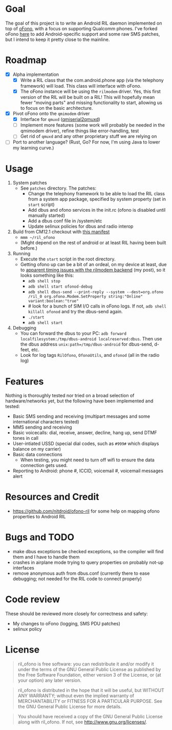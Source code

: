 # Goal

The goal of this project is to write an Android RIL daemon implemented on top of [oFono](https://01.org/ofono), with a focus on supporting Qualcomm phones. I've forked oFono [here](https://github.com/scintill/android_external_ofono) to add Android-specific support and some raw SMS patches, but I intend to keep it pretty close to the mainline.

# Roadmap

- [x] Alpha implementation
	- [x] Write a RIL class that the com.android.phone app (via the telephony framework) will load. This class will interface with oFono.
	- [x] The oFono instance will be using the `rilmodem` driver. Yes, this first version of the RIL will be built on a RIL! This will hopefully mean fewer "moving parts" and missing functionality to start, allowing us to focus on the basic architecture.
- [x] Pivot oFono onto the `qmimodem` driver
	- [x] Interface for `qmuxd` ([qmiserial2qmuxd](https://github.com/scintill/qmiserial2qmuxd/))
	- [ ] Implement more features (some work will probably be needed in the qmimodem driver), refine things like error-handling, test
	- [ ] Get rid of `qmuxd` and any other proprietary stuff we are relying on
- [ ] Port to another language? (Rust, Go? For now, I'm using Java to lower my learning curve.)

# Usage
1. System patches
	* See `patches` directory. The patches:
		* Change the telephony framework to be able to load the RIL class from a system app package, specified by system property (set in `start` script)
		* Add dbus and ofono services in the init.rc (ofono is disabled until manually started)
		* Add a dbus conf file in /system/etc
		* Update selinux policies for dbus and radio interop
1. Build from CM12.1 checkout with [this manifest](https://github.com/scintill/android/commit/424776d7635ddfae3591516e032cc5820f1dfc1a)
	* `mmm ~/ril_ofono`
	* (Might depend on the rest of android or at least RIL having been built before.)
1. Running
	* Execute the `start` script in the root directory.
	* Getting ofono up can be a bit of an ordeal, on my device at least, due to [apparent timing issues with the rilmodem backend](https://lists.ofono.org/pipermail/ofono/2017-August/017355.html) (my post), so it looks something like this:
		* `adb shell stop`
		* `adb shell start ofonod-debug`
		* `adb shell dbus-send --print-reply --system --dest=org.ofono /ril_0 org.ofono.Modem.SetProperty string:"Online" variant:boolean:"true"`
		* \# look for a bunch of SIM I/O calls in oFono logs. If not, `adb shell killall ofonod` and try the dbus-send again.
		* `./start`
		* `adb shell start`
1. Debugging
    * You can forward the dbus to your PC: `adb forward localfilesystem:/tmp/dbus-android localreserved:dbus`. Then use the dbus address `unix:path=/tmp/dbus-android` for dbus-send, d-feet, etc.
    * Look for log tags `RilOfono`, `OfonoUtils`, and `ofonod` (all in the radio log)

# Features

Nothing is thoroughly tested nor tried on a broad selection of hardware/networks yet, but the following have been implemented and tested:

* Basic SMS sending and receiving (multipart messages and some international characters tested)
* MMS sending and receiving
* Basic voicecalls: dial, receive, answer, decline, hang up, send DTMF tones in call
* User-intiated USSD (special dial codes, such as `#999#` which displays balance on my carrier)
* Basic data connections
	* When testing, you might need to turn off wifi to ensure the data connection gets used.
* Reporting to Android: phone #, ICCID, voicemail #, voicemail messages alert

# Resources and Credit
* https://github.com/nitdroid/ofono-ril for some help on mapping ofono properties to Android RIL

# Bugs and TODO
* make dbus exceptions be checked exceptions, so the compiler will find them and I have to handle them
* crashes in airplane mode trying to query properties on probably not-up interfaces
* remove anonymous auth from dbus.conf (currently there to ease debugging; not needed for the RIL code to connect properly)

# Code review

These should be reviewed more closely for correctness and safety:

* My changes to oFono (logging, SMS PDU patches)
* selinux policy

# License

> ril_ofono is free software: you can redistribute it and/or modify
> it under the terms of the GNU General Public License as published by
> the Free Software Foundation, either version 3 of the License, or
> (at your option) any later version.

> ril_ofono is distributed in the hope that it will be useful,
> but WITHOUT ANY WARRANTY; without even the implied warranty of
> MERCHANTABILITY or FITNESS FOR A PARTICULAR PURPOSE.  See the
> GNU General Public License for more details.

> You should have received a copy of the GNU General Public License
> along with ril_ofono.  If not, see <http://www.gnu.org/licenses/>.
